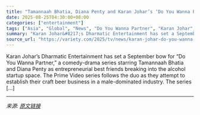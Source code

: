 ```yaml
---
title: "Tamannaah Bhatia, Diana Penty and Karan Johar’s ‘Do You Wanna Partner’ Sets September Prime Video Bow (EXCLUSIVE)"
date: 2025-08-25T04:30:00+08:00
categories: ["entertainment"]
tags: ["Asia", "Global", "News", "Do You Wanna Partner", "Karan Johar", "Prime Video", "Tamannaah Bhatia"]
summary: "Karan Johar&#8217;s Dharmatic Entertainment has set a September bow for &#8220;Do You Wanna Partner,&#8221; a comedy-drama series starring Tamannaah Bhatia and Diana Penty as entrepreneurial best frie"
source_url: "https://variety.com/2025/tv/news/karan-johar-do-you-wanna-partner-september-prime-video-1236495851/"
---
```


Karan Johar&#8217;s Dharmatic Entertainment has set a September bow for &#8220;Do You Wanna Partner,&#8221; a comedy-drama series starring Tamannaah Bhatia and Diana Penty as entrepreneurial best friends breaking into the alcohol startup space. The Prime Video series follows the duo as they attempt to establish their craft beer business in a male-dominated industry. The series [&#8230;]

---

*来源: [原文链接](https://variety.com/2025/tv/news/karan-johar-do-you-wanna-partner-september-prime-video-1236495851/)*
